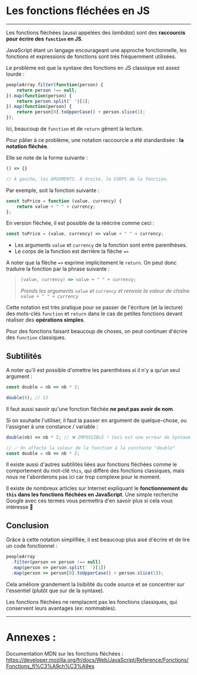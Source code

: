 # Les fonctions fléchées en JS

---

Les fonctions fléchées (aussi appelées des *lambdas*) sont des **raccourcis pour écrire des `function` en JS**.

JavaScript étant un langage encourageant une approche fonctionnelle, les fonctions et expressions de fonctions sont très fréquemment utilisées.

Le problème est que la syntaxe des fonctions en JS classique est assez lourde :

```js
peopleArray.filter(function(person) {
    return person !== null;
}).map(function(person) {
    return person.split(' ')[1];
}).map(function(person) {
    return person[0].toUpperCase() + person.slice(1);
});
```

Ici, beaucoup de `function` et de `return` gênent la lecture.

Pour pâlier à ce problème, une notation raccourcie a été standardisée : **la notation fléchée**.

Elle se note de la forme suivante :

```js
() => {}

// À gauche, les ARGUMENTS. À droite, le CORPS de la fonction.
```

Par exemple, soit la fonction suivante :

```js
const toPrice = function (value, currency) {
    return value + " " + currency;
};
```

En version fléchée, il est possible de la réécrire comme ceci :

```js
const toPrice = (value, currency) => value + " " + currency;
```

- Les arguments `value` et `currency` de la fonction sont entre parenthèses.
- Le corps de la fonction est derrière la flèche `=>`

A noter que la flèche `=>` exprime implicitement le `return`. On peut donc traduire la fonction par la phrase suivante :

> ```js
> (value, currency) => value + " " + currency;
> ```
> *Prends les arguments `value` et `currency` et renvoie la valeur de chaîne `value + " " + currency`*

Cette notation est très pratique pour se passer de l'écriture (et la lecture) des mots-clés `function` et `return` dans le cas de petites fonctions devant réaliser des **opérations simples**.

Pour des fonctions faisant beaucoup de choses, on peut continuer d'écrire des `function` classiques.

## Subtilités

A noter qu'il est possible d'omettre les parenthèses si il n'y a qu'un seul argument :

```js
const double = nb => nb * 2;

double(6); // 12
```

Il faut aussi savoir qu'une fonction fléchée **ne peut pas avoir de nom**.

Si on souhaite l'utiliser, il faut la passer en argument de quelque-chose, ou l'assigner à une constance / variable :

```js
double(nb) => nb * 2; // ❌ IMPOSSIBLE ! Ceci est une erreur de Syntaxe!

// ✅ On affecte la valeur de la fonction à la constante "double"
const double = nb => nb * 2;
```

Il existe aussi d'autres subtilités liées aux fonctions fléchées comme le comportement du mot-clé `this`, qui diffère des fonctions classiques, mais nous ne l'aborderons pas ici car trop complexe pour le moment.

Il existe de nombreux articles sur Internet expliquant le **fonctionnement du `this` dans les fonctions fléchées en JavaScript**. Une simple recherche Google avec ces termes vous permettra d'en savoir plus si cela vous intéresse 🙂

## Conclusion

Grâce à cette notation simplifiée, il est beaucoup plus aisé d'écrire et de lire un code fonctionnel :

```js
peopleArray
  .filter(person => person !== null)
  .map(person => person.split(' ')[1])
  .map(person => person[0].toUpperCase() + person.slice(1));
```

Cela améliore grandement la lisibilité du code source et se concentrer sur l'essentiel (plutôt que sur de la syntaxe).

Les fonctions fléchées ne remplacent pas les fonctions classiques, qui conservent leurs avantages (ex: nommables).

---

# Annexes :

Documentation MDN sur les fonctions fléchées : https://developer.mozilla.org/fr/docs/Web/JavaScript/Reference/Fonctions/Fonctions_fl%C3%A9ch%C3%A9es